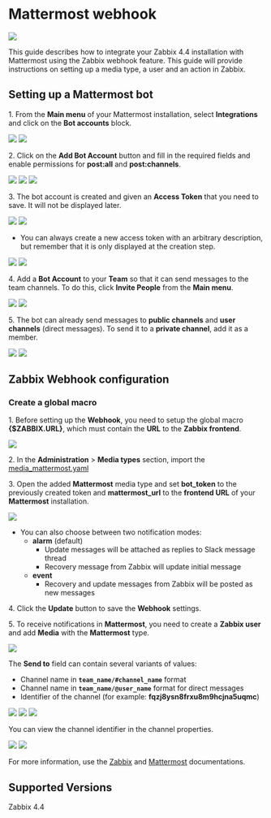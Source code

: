 
# Mattermost webhook
![](images/logoHorizontal.png?raw=true)

This guide describes how to integrate your Zabbix 4.4 installation with Mattermost using the Zabbix webhook feature. This guide will provide instructions on setting up a media type, a user and an action in Zabbix.

## Setting up a Mattermost bot

1\. From the **Main menu** of your Mattermost installation, select **Integrations** and click on the **Bot accounts** block. 

[![](images/thumb.32.png?raw=true)](images/32.png)
[![](images/thumb.31.png?raw=true)](images/31.png)

2\. Click on the **Add Bot Account** button and fill in the required fields and enable permissions for **post:all** and **post:channels**.

[![](images/thumb.30.png?raw=true)](images/30.png)
[![](images/thumb.29.png?raw=true)](images/29.png)
[![](images/thumb.27.png?raw=true)](images/27.png)

3\. The bot account is created and given an **Access Token** that you need to save. It will not be displayed later.

[![](images/thumb.26.png?raw=true)](images/26.png)
[![](images/thumb.25.png?raw=true)](images/25.png)

* You can always create a new access token with an arbitrary description, but remember that it is only displayed at the creation step.

[![](images/thumb.22.png?raw=true)](images/22.png)
[![](images/thumb.23.png?raw=true)](images/23.png)

4\. Add a **Bot Account** to your **Team** so that it can send messages to the team channels. To do this, click **Invite People** from the **Main menu**.

[![](images/thumb.20.png?raw=true)](images/20.png)
[![](images/thumb.19.png?raw=true)](images/19.png)

5\. The bot can already send messages to **public channels** and **user channels** (direct messages). To send it to a **private channel**, add it as a member.

[![](images/thumb.14.png?raw=true)](images/14.png)
[![](images/thumb.13.png?raw=true)](images/13.png)


## Zabbix Webhook configuration

### Create a global macro

1\. Before setting up the **Webhook**, you need to setup the global macro **{$ZABBIX.URL}**, which must contain the **URL** to the **Zabbix frontend**.

[![](images/thumb.10.png?raw=true)](images/10.png)

2\. In the **Administration** > **Media types** section, import the [media_mattermost.yaml](media_mattermost.yaml)

3\. Open the added **Mattermost** media type and set **bot_token** to the previously created token and **mattermost_url** to the **frontend URL** of your **Mattermost** installation.

[![](images/thumb.9.png?raw=true)](images/9.png)

* You can also choose between two notification modes:
	- **alarm** (default)
		- Update messages will be attached as replies to Slack message thread
		- Recovery message from Zabbix will update initial message
	- **event**
		- Recovery and update messages from Zabbix will be posted as new messages


4\. Click the **Update** button to save the **Webhook** settings.

5\. To receive notifications in **Mattermost**, you need to create a **Zabbix user** and add **Media** with the **Mattermost** type.

[![](images/thumb.9.png?raw=true)](images/8.png)

The **Send to** field can contain several variants of values:

- Channel name in **`team_name/#channel_name`** format
- Channel name in **`team_name/@user_name`** format for direct messages
- Identifier of the channel (for example: **fqzj8ysn8frxu8m9hcjna5uqmc**)

[![](images/thumb.2.png?raw=true)](images/2.png)
[![](images/thumb.1.png?raw=true)](images/1.png)
[![](images/thumb.5.png?raw=true)](images/5.png)

You can view the channel identifier in the channel properties.

[![](images/thumb.7.png?raw=true)](images/7.png)
[![](images/thumb.6.png?raw=true)](images/6.png)

For more information, use the [Zabbix](https://www.zabbix.com/documentation/6.2/manual/config/notifications) and [Mattermost](https://docs.mattermost.com) documentations.

## Supported Versions

Zabbix 4.4

